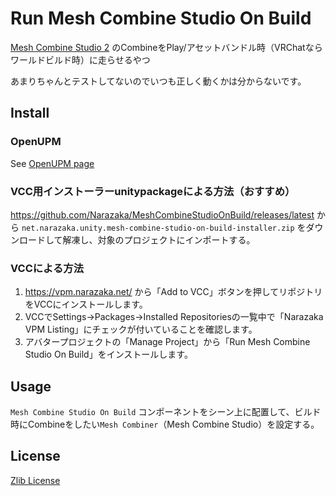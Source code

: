 # Run Mesh Combine Studio On Build

[Mesh Combine Studio 2](https://assetstore.unity.com/packages/tools/modeling/mesh-combine-studio-2-101956) のCombineをPlay/アセットバンドル時（VRChatならワールドビルド時）に走らせるやつ

あまりちゃんとテストしてないのでいつも正しく動くかは分からないです。

## Install

### OpenUPM

See [OpenUPM page](https://openupm.com/packages/net.narazaka.unity.mesh-combine-studio-on-build/)

### VCC用インストーラーunitypackageによる方法（おすすめ）

https://github.com/Narazaka/MeshCombineStudioOnBuild/releases/latest から `net.narazaka.unity.mesh-combine-studio-on-build-installer.zip` をダウンロードして解凍し、対象のプロジェクトにインポートする。

### VCCによる方法

1. https://vpm.narazaka.net/ から「Add to VCC」ボタンを押してリポジトリをVCCにインストールします。
2. VCCでSettings→Packages→Installed Repositoriesの一覧中で「Narazaka VPM Listing」にチェックが付いていることを確認します。
3. アバタープロジェクトの「Manage Project」から「Run Mesh Combine Studio On Build」をインストールします。

## Usage

`Mesh Combine Studio On Build` コンポーネントをシーン上に配置して、ビルド時にCombineをしたい`Mesh Combiner`（Mesh Combine Studio）を設定する。

## License

[Zlib License](LICENSE.txt)
